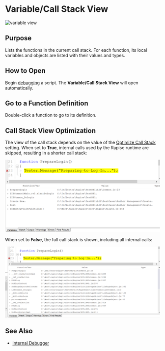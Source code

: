 # Variable/Call Stack View

![variable view](./img/variable_call_stack_view1.png)

## Purpose

Lists the functions in the current call stack. For each function, its local variables and objects are listed with their values and types.

## How to Open

Begin [debugging](internal_debugger.md) a script. The **Variable/Call Stack View** will open automatically.

## Go to a Function Definition

Double-click a function to go to its definition.

## Call Stack View Optimization

The view of the call stack depends on the value of the [Optimize Call Stack](options_dialog.md#debugger) setting. When set to **True**, internal calls used by the Rapise runtime are skipped, resulting in a shorter call stack:

![Optimized Call Stack](./img/variable_call_stack_view_optimized_call_stack.png)

When set to **False**, the full call stack is shown, including all internal calls:

![Full Call Stack](./img/variable_call_stack_view_full_call_stack.png)

## See Also

- [Internal Debugger](internal_debugger.md)